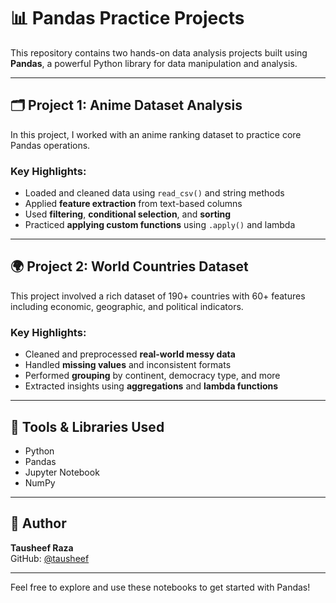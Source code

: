 # 📊 Pandas Practice Projects

This repository contains two hands-on data analysis projects built using **Pandas**, a powerful Python library for data manipulation and analysis.

---

## 🗂️ Project 1: Anime Dataset Analysis

In this project, I worked with an anime ranking dataset to practice core Pandas operations.

### Key Highlights:
- Loaded and cleaned data using `read_csv()` and string methods
- Applied **feature extraction** from text-based columns
- Used **filtering**, **conditional selection**, and **sorting**
- Practiced **applying custom functions** using `.apply()` and lambda

---

## 🌍 Project 2: World Countries Dataset

This project involved a rich dataset of 190+ countries with 60+ features including economic, geographic, and political indicators.

### Key Highlights:
- Cleaned and preprocessed **real-world messy data**
- Handled **missing values** and inconsistent formats
- Performed **grouping** by continent, democracy type, and more
- Extracted insights using **aggregations** and **lambda functions**

---

## 🧰 Tools & Libraries Used
- Python
- Pandas
- Jupyter Notebook
- NumPy

---

## 🔗 Author

**Tausheef Raza**  
GitHub: [@tausheef](https://github.com/tausheef)

---

Feel free to explore and use these notebooks to get started with Pandas!
